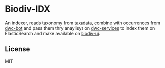 # Biodiv-IDX

An indexer, reads taxonomy from [taxadata](http://github.com/diogok/taxadata), combine with occurrences from [dwc-bot](http://github.com/diogok/dwc-bot) and pass them thry anaylisys on [dwc-services](http://github.com/diogok/dwc-services) to index them on ElasticSearch and make available on [biodiv-ui](http://github.com/diogok/biodiv-ui).

## License

MIT

